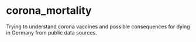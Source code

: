 # corona_mortality
Trying to understand corona vaccines and possible consequences for dying in Germany from public data sources.
